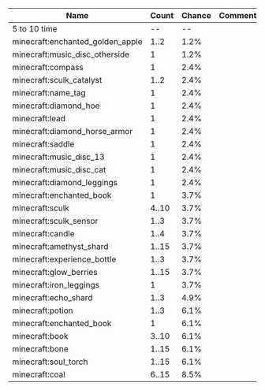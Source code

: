 | Name                             | Count | Chance | Comment |
| -------------------------------- | ----- | ------ | ------- |
| 5 to 10 time                     |    -- |     -- |         |
| minecraft:enchanted_golden_apple |  1..2 |   1.2% |         |
| minecraft:music_disc_otherside   |     1 |   1.2% |         |
| minecraft:compass                |     1 |   2.4% |         |
| minecraft:sculk_catalyst         |  1..2 |   2.4% |         |
| minecraft:name_tag               |     1 |   2.4% |         |
| minecraft:diamond_hoe            |     1 |   2.4% |         |
| minecraft:lead                   |     1 |   2.4% |         |
| minecraft:diamond_horse_armor    |     1 |   2.4% |         |
| minecraft:saddle                 |     1 |   2.4% |         |
| minecraft:music_disc_13          |     1 |   2.4% |         |
| minecraft:music_disc_cat         |     1 |   2.4% |         |
| minecraft:diamond_leggings       |     1 |   2.4% |         |
| minecraft:enchanted_book         |     1 |   3.7% |         |
| minecraft:sculk                  | 4..10 |   3.7% |         |
| minecraft:sculk_sensor           |  1..3 |   3.7% |         |
| minecraft:candle                 |  1..4 |   3.7% |         |
| minecraft:amethyst_shard         | 1..15 |   3.7% |         |
| minecraft:experience_bottle      |  1..3 |   3.7% |         |
| minecraft:glow_berries           | 1..15 |   3.7% |         |
| minecraft:iron_leggings          |     1 |   3.7% |         |
| minecraft:echo_shard             |  1..3 |   4.9% |         |
| minecraft:potion                 |  1..3 |   6.1% |         |
| minecraft:enchanted_book         |     1 |   6.1% |         |
| minecraft:book                   | 3..10 |   6.1% |         |
| minecraft:bone                   | 1..15 |   6.1% |         |
| minecraft:soul_torch             | 1..15 |   6.1% |         |
| minecraft:coal                   | 6..15 |   8.5% |         |